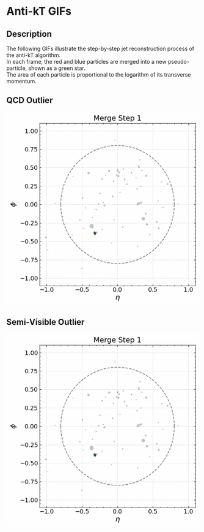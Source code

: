 # Anti-kT GIFs

## Description

The following GIFs illustrate the step-by-step jet reconstruction process of the anti-kT algorithm.  
In each frame, the red and blue particles are merged into a new pseudo-particle, shown as a green star.  
The area of each particle is proportional to the logarithm of its transverse momentum.

## QCD Outlier

![Anti-kT merge GIF for QCD outlier](anti-kt1.gif)

## Semi-Visible Outlier

![Anti-kT merge GIF for semi-visible outlier](anti-kt2.gif)
